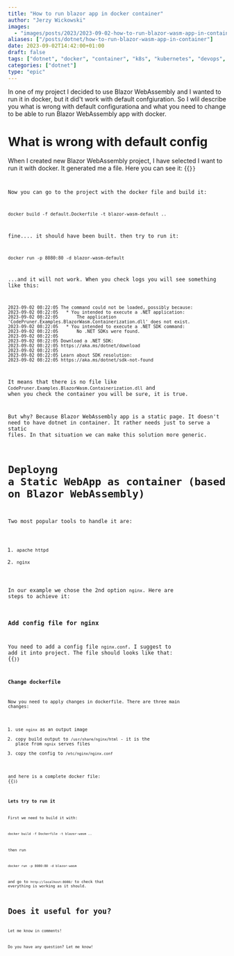 ```yaml
---
title: "How to run blazor app in docker container"
author: "Jerzy Wickowski"
images:
  - "images/posts/2023/2023-09-02-how-to-run-blazor-wasm-app-in-container.png"
aliases: ["/posts/dotnet/how-to-run-blazor-wasm-app-in-container"]
date: 2023-09-02T14:42:00+01:00
draft: false
tags: ["dotnet", "docker", "container", "k8s", "kubernetes", "devops", "blazor","wasm","WebAssembly"]
categories: ["dotnet"]
type: "epic"
---
```


In one of my project I decided to use Blazor WebAssembly and I wanted to run it in docker, but it did't work with default confgiuration. So I wlil describe you what is wrong with default configurationa and what you need to change to be able to run Blazor WebAssembly app with docker.

# What is wrong with default config
When I created new Blazor WebAssembly project, I have selected I want to run it with docker. It generated me a file. Here you can see it:
{{<code language="docker"  file="static/examples/CodePruner.Examples/CodePruner.Examples.BlazorWasm.Containerization/default.Dockerfile" >}}

Now you can go to the project with the docker file and build it:
```
docker build -f default.Dockerfile -t blazor-wasm-default ..
```

fine.... it should have been built. then try to run it:
```
docker run -p 8080:80 -d blazor-wasm-default
```

...and it will not work. When you check logs you will see something like this:
```
2023-09-02 08:22:05 The command could not be loaded, possibly because:
2023-09-02 08:22:05   * You intended to execute a .NET application:
2023-09-02 08:22:05       The application 'CodePruner.Examples.BlazorWasm.Containerization.dll' does not exist.
2023-09-02 08:22:05   * You intended to execute a .NET SDK command:
2023-09-02 08:22:05       No .NET SDKs were found.
2023-09-02 08:22:05 
2023-09-02 08:22:05 Download a .NET SDK:
2023-09-02 08:22:05 https://aka.ms/dotnet/download
2023-09-02 08:22:05 
2023-09-02 08:22:05 Learn about SDK resolution:
2023-09-02 08:22:05 https://aka.ms/dotnet/sdk-not-found
```

It means that there is no file like `CodePruner.Examples.BlazorWasm.Containerization.dll` and when you check the container you will be sure, it is true. 

But why? Because Blazor WebAssembly app is a static page. It doesn't need to have dotnet in container. It rather needs just to serve a static files. In that situation we can make this solution more generic.

# Deployng a Static WebApp as container (based on Blazor WebAssembly)
Two most popular tools to handle it are:
1. `apache httpd`
2. `nginx`

In our example we chose the 2nd option `nginx`. Here are steps to achieve it:
### Add config file for nginx
You need to add a config file `nginx.conf`. I suggest to add it into project. The file should looks like that:
{{<code language="docker"  file="static/examples/CodePruner.Examples/CodePruner.Examples.BlazorWasm.Containerization/nginx.conf" >}}

### Change dockerfile
Now you need to apply changes in dockerfile. There are three main changes:
1. use `nginx` as an output image
2. copy build output to `/usr/share/nginx/html` - it is the place from `ngnix` serves files
3. copy the config to `/etc/nginx/nginx.conf`

and here is a complete docker file:
{{<code language="docker"  file="static/examples/CodePruner.Examples/CodePruner.Examples.BlazorWasm.Containerization/Dockerfile" >}}

### Lets try to run it
First we need to build it with:
```
docker build -f Dockerfile -t blazor-wasm ..
```

then run 
```
docker run -p 8080:80 -d blazor-wasm
```
and go to `http://localhost:8080/` to check that everything is working as it should.

# Does it useful for you?
Let me know in comments!

Do you have any question? Let me know!
